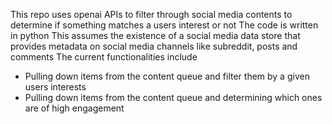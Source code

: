 This repo uses openai APIs to filter through social media contents to determine if something matches a users interest or not
The code is written in python
This assumes the existence of a social media data store that provides metadata on social media channels like subreddit, posts and comments
The current functionalities include
* Pulling down items from the content queue and filter them by a given users interests
* Pulling down items from the content queue and determining which ones are of high engagement